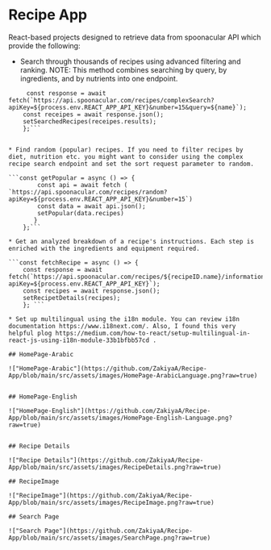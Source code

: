 # Recipe App

React-based projects designed to retrieve data from spoonacular API which provide the following:

* Search through thousands of recipes using advanced filtering and ranking. NOTE: This method combines searching by query, by ingredients, and by nutrients into one endpoint.
  
```const getSearched = async (name) => {
     const response = await fetch(`https://api.spoonacular.com/recipes/complexSearch?apiKey=${process.env.REACT_APP_API_KEY}&number=15&query=${name}`);
    const receipes = await response.json();
    setSearchedRecipes(receipes.results);
    };```


* Find random (popular) recipes. If you need to filter recipes by diet, nutrition etc. you might want to consider using the complex recipe search endpoint and set the sort request parameter to random.

```const getPopular = async () => {
        const api = await fetch ( `https://api.spoonacular.com/recipes/random?apiKey=${process.env.REACT_APP_API_KEY}&number=15`)
        const data = await api.json();
        setPopular(data.recipes)
       }
    };```

* Get an analyzed breakdown of a recipe's instructions. Each step is enriched with the ingredients and equipment required.

```const fetchRecipe = async () => {
    const response = await fetch(`https://api.spoonacular.com/recipes/${recipeID.name}/information?apiKey=${process.env.REACT_APP_API_KEY}`);
    const recipes = await response.json();
    setRecipetDetails(recipes);
    }; ```

* Set up multilingual using the i18n module. You can review i18n documentation https://www.i18next.com/. Also, I found this very helpful plog https://medium.com/how-to-react/setup-multilingual-in-react-js-using-i18n-module-33b1bfbb57cd .

## HomePage-Arabic

!["HomePage-Arabic"](https://github.com/ZakiyaA/Recipe-App/blob/main/src/assets/images/HomePage-ArabicLanguage.png?raw=true)


## HomePage-English

!["HomePage-English"](https://github.com/ZakiyaA/Recipe-App/blob/main/src/assets/images/HomePage-English-Language.png?raw=true)


## Recipe Details

!["Recipe Details"](https://github.com/ZakiyaA/Recipe-App/blob/main/src/assets/images/RecipeDetails.png?raw=true)

## RecipeImage 

!["RecipeImage"](https://github.com/ZakiyaA/Recipe-App/blob/main/src/assets/images/RecipeImage.png?raw=true)

## Search Page

!["Search Page"](https://github.com/ZakiyaA/Recipe-App/blob/main/src/assets/images/SearchPage.png?raw=true)

